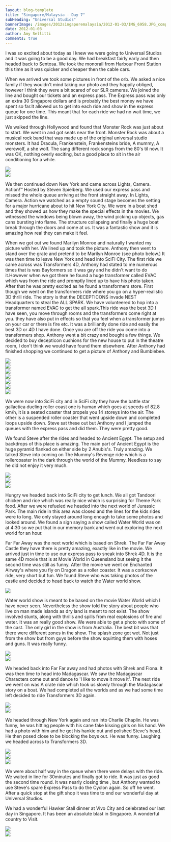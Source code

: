 ```yaml
---
layout: blog-template
title: "Singapore/Malaysia - Day 7"
subHeading: "Universal Studios"
bannerImage: /images/2012singaporemalaysia/2012-01-03/IMG_6958.JPG_compressed.JPEG
date: 2012-01-03
author: Amy Sellitti
comments: true
---
```


I was so excited about today as I knew we were going to Universal Studios and it was going to be a good day. We had breakfast fairly early and then headed back to Sentosa. We took the monorail from Harbour Front Station this time as it was quicker and cheaper then the cable cars.

When we arrived we took some pictures in front of the orb. We asked a nice family if they wouldn't mind taking our photo and they happily obliged, however I think they were a bit scared of our SLR cameras. We joined the line and bought our tickets and an express pass. The Express pass was only an extra 30 Singapore dollars and is probably the best money we have spent so far.It allowed us to get into each ride and show in the express queue for one time. This meant that for each ride we had no wait time, we just skipped the line.

We walked through Hollywood and found that Monster Rock was just about to start. We went in and got seats near the front. Monster Rock was about a musical rock band that was made up of the original universal studio monsters. It had Dracula, Frankenstein, Frankensteins bride, A mummy, A werewolf, a she wolf. The sang different rock songs from the 80's til now. It was OK, nothing overly exciting, but a good place to sit in the air conditioning for a while.

<div class="center-image"><img src="/images/2012singaporemalaysia/2012-01-03/IMG_6958.JPG_compressed.JPEG" /></div>
<div class="center-image"><img src="/images/2012singaporemalaysia/2012-01-03/20120103113819.jpg_compressed.JPEG" /></div>

We then continued down New York and came across Lights, Camera. Action!™ Hosted by Steven Spielberg. We used our express pass and missed the whole queue arriving at the front straight away. In Lights, Camera. Action we watched as a empty sound stage becomes the setting for a major hurricane about to hit New York City. We were in a boat shed and they showed us how they make the special effects in the movies. We witnessed the windows being blown away, the wind picking up objects, gas cans bursting into flame. The structure collapsing and finally a huge boat break through the doors and come at us. It was a fantastic show and it is amazing how real they can make it feel. 

When we got out we found Marilyn Monroe and naturally I wanted my picture with her. We lined up and took the picture. Anthony then went to stand over the grate and pretend to be Marilyn Monroe (see photo below.) It was then time to leave New York and head into SciFi City. The first ride we came across was Transformers 4D, Anthony had stated to me numerous times that is was Bayformers so it was gay and he didn't want to do it.However when we got there he found a huge transformer called EVAC which was from the ride and promptly lined up to have his photo taken. After that he was pretty excited as he found a transformers store. First though we went on the transformers ride where you go on a hyper-realistic 3D thrill ride. The story is that  the DECEPTICONS invade NEST Headquarters to steal the ALL SPARK. We have volunteered to hop into a transformer named EVAC to get the all spark.This ride was the best 3D I have seen, you move through rooms and the transformers come right at you. they have also put in effects so that you feel when a transformer jumps on your car or there is fire etc. It was a brilliantly done ride and easily the best 3D or 4D I have done. Once you are off the ride you come into a transformers shop. Anthony went a bit crazy and bought a few things. We decided to buy decepticon cushions for the new house to put in the theatre room, I don't think we would have found them elsewhere. After Anthony had finished shopping we continued to get a picture of Anthony and Bumblebee. 

<div class="center-image"><img src="/images/2012singaporemalaysia/2012-01-03/IMG_6964.JPG_compressed.JPEG" /></div>
<div class="center-image"><img src="/images/2012singaporemalaysia/2012-01-03/IMG_6973.JPG_compressed.JPEG" /></div>
<div class="center-image"><img src="/images/2012singaporemalaysia/2012-01-03/IMG_6976.JPG_compressed.JPEG" /></div>
<div class="center-image"><img src="/images/2012singaporemalaysia/2012-01-03/IMG_6983.JPG_compressed.JPEG" /></div>
<div class="center-image"><img src="/images/2012singaporemalaysia/2012-01-03/IMG_6984.JPG_compressed.JPEG" /></div>
<div class="center-image"><img src="/images/2012singaporemalaysia/2012-01-03/IMG_7005.JPG_compressed.JPEG" /></div>
<div class="center-image"><img src="/images/2012singaporemalaysia/2012-01-03/IMG_7018.JPG_compressed.JPEG" /></div>

We were now into SciFi city and in SciFi city they have the battle star gallactica dueling roller coast one is human which goes at speeds of 82.8 km/h, it is a seated coaster that propels you 14 storeys into the air. The other is a suspended roller coaster that  went upside down and completed loops upside down. Steve sat these out but Anthony and I jumped the queues with the express pass and did them. They were pretty good. 

We found Steve after the rides and headed to Ancient Egypt. The setup and backdrops of this place is amazing. The main part of Ancient Egypt is the huge pyramid flanked on either side  by 2 Anubis's.  Truly amazing. We talked Steve into coming on The Mummy's Revenge ride which is a rollercoaster in the dark through the world of the Mummy. Needless to say he did not enjoy it very much.

<div class="center-image"><img src="/images/2012singaporemalaysia/2012-01-03/IMG_7022.JPG_compressed.JPEG" /></div>
<div class="center-image"><img src="/images/2012singaporemalaysia/2012-01-03/IMG_7026.JPG_compressed.JPEG" /></div>
<div class="center-image"><img src="/images/2012singaporemalaysia/2012-01-03/IMG_7036.JPG_compressed.JPEG" /></div>

Hungry we headed back into SciFi city to get lunch. We all got Tandoori chicken and rice which was really nice which is surprising for Theme Park food. After we were refueled we headed into the next world of Jurassic Park. The main ride in this area was closed and the lines for the kids rides were to long. We only stayed around long enough to take some photos and looked around. We found a sign saying a show called Water World was on at 4:30 so we put that in our memory bank and went out exploring the next world for an hour.

Far Far Away was the next world which is based on Shrek. The Far Far Away Castle they have there is pretty amazing, exactly like in the movie. We arrived just in time to use our express pass to sneak into Shrek 4D. It is the same 4D movie that is at Movie World in Queensland but seeing it the second time was still as funny. After the movie we went on Enchanted Airway's where you fly on Dragon as a roller coaster. It was a corkscrew ride, very short but fun. We found Steve who was taking photos of the castle and decided to head back to watch the Water world show.

<div class="center-image"><img src="/images/2012singaporemalaysia/2012-01-03/IMG_7055.JPG_compressed.JPEG" /></div>

Water world show is meant to be based on the movie Water World which I have never seen. Nevertheless the show told the story about people who live on man made islands as dry land is meant to not exist. The show involved stunts, along with thrills and spills from real explosions of fire and water. It was an really good show. We were able to get a photo with some of the cast. The only girl in the show is from Australia. The best bit was that there were different zones in the show. The splash zone got wet. Not just from the show but from guys before the show squirting them with hoses and guns. It was really funny.

<div class="center-image"><img src="/images/2012singaporemalaysia/2012-01-03/IMG_7070.JPG_compressed.JPEG" /></div>
<div class="center-image"><img src="/images/2012singaporemalaysia/2012-01-03/IMG_7073.JPG_compressed.JPEG" /></div>

We headed back into Far Far away and had photos with Shrek and Fiona. It was then time to head into Madagascar. We saw the Madagascar Characters come out and dance to 'I like to move it move it'. The next ride we went on was A crate ride which took us slowly through the Madagascar story on a boat. We had completed all the worlds and as we had some time left decided to ride Transformers 3D again. 

<div class="center-image"><img src="/images/2012singaporemalaysia/2012-01-03/IMG_7077.JPG_compressed.JPEG" /></div>
<div class="center-image"><img src="/images/2012singaporemalaysia/2012-01-03/IMG_7078.JPG_compressed.JPEG" /></div>

We headed through New York again and ran into Charlie Chaplin. He was funny, he was hitting people with his cane fake kissing girls on his hand. We had a photo with him and he got his hankie out and polished Steve's head. He then posed close to be blocking the boys out. He was funny. Laughing we headed across to Transformers 3D.
<div class="center-image"><img src="/images/2012singaporemalaysia/2012-01-03/IMG_7085.JPG_compressed.JPEG" /></div>
<div class="center-image"><img src="/images/2012singaporemalaysia/2012-01-03/20120103180706-2.jpg_compressed.JPEG" /></div>
<div class="center-image"><img src="/images/2012singaporemalaysia/2012-01-03/IMG_7116.JPG_compressed.JPEG" /></div>

We were about half way in the queue when there were delays with the ride. We waited in line for 30minutes and finally got to ride. It was just as good the second time round. It was nearly closing time , but Anthony wanted to use Steve's spare Express Pass to do the Cyclon again. So off he went. After a quick stop at the gift shop it was time to end our wonderful day at Universal Studios.

We had a wonderful Hawker Stall dinner at Vivo City and celebrated our last day in Singapore. It has been an absolute blast in Singapore. A wonderful country to Visit.

<div class="center-image"><img src="/images/2012singaporemalaysia/2012-01-03/IMG_7148.JPG_compressed.JPEG" /></div>
<div class="center-image"><img src="/images/2012singaporemalaysia/2012-01-03/IMG_7175.JPG_compressed.JPEG" /></div>


